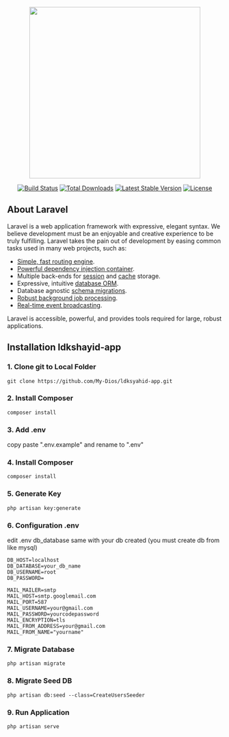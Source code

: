 <p align="center"><a href="https://laravel.com" target="_blank"><img src="https://raw.githubusercontent.com/laravel/art/master/logo-lockup/5%20SVG/2%20CMYK/1%20Full%20Color/laravel-logolockup-cmyk-red.svg" width="400"></a></p>

<p align="center">
<a href="https://travis-ci.org/laravel/framework"><img src="https://travis-ci.org/laravel/framework.svg" alt="Build Status"></a>
<a href="https://packagist.org/packages/laravel/framework"><img src="https://img.shields.io/packagist/dt/laravel/framework" alt="Total Downloads"></a>
<a href="https://packagist.org/packages/laravel/framework"><img src="https://img.shields.io/packagist/v/laravel/framework" alt="Latest Stable Version"></a>
<a href="https://packagist.org/packages/laravel/framework"><img src="https://img.shields.io/packagist/l/laravel/framework" alt="License"></a>
</p>

## About Laravel

Laravel is a web application framework with expressive, elegant syntax. We believe development must be an enjoyable and creative experience to be truly fulfilling. Laravel takes the pain out of development by easing common tasks used in many web projects, such as:

- [Simple, fast routing engine](https://laravel.com/docs/routing).
- [Powerful dependency injection container](https://laravel.com/docs/container).
- Multiple back-ends for [session](https://laravel.com/docs/session) and [cache](https://laravel.com/docs/cache) storage.
- Expressive, intuitive [database ORM](https://laravel.com/docs/eloquent).
- Database agnostic [schema migrations](https://laravel.com/docs/migrations).
- [Robust background job processing](https://laravel.com/docs/queues).
- [Real-time event broadcasting](https://laravel.com/docs/broadcasting).

Laravel is accessible, powerful, and provides tools required for large, robust applications.

## Installation ldkshayid-app

### 1. Clone git to Local Folder
```
git clone https://github.com/My-Dios/ldksyahid-app.git
```

### 2. Install Composer
```
composer install
```

### 3. Add .env
copy paste ".env.example" and rename to ".env"

### 4. Install Composer
```
composer install
```

### 5. Generate Key
```
php artisan key:generate
```

### 6. Configuration .env
edit .env db_database same with your db created (you must create db from like mysql)
```
DB_HOST=localhost
DB_DATABASE=your_db_name
DB_USERNAME=root
DB_PASSWORD=

MAIL_MAILER=smtp
MAIL_HOST=smtp.googlemail.com
MAIL_PORT=587
MAIL_USERNAME=your@gmail.com
MAIL_PASSWORD=yourcodepassword
MAIL_ENCRYPTION=tls
MAIL_FROM_ADDRESS=your@gmail.com
MAIL_FROM_NAME="yourname"
```

### 7. Migrate Database
```
php artisan migrate
```

### 8. Migrate Seed DB
```
php artisan db:seed --class=CreateUsersSeeder
```

### 9. Run Application
```
php artisan serve
```


